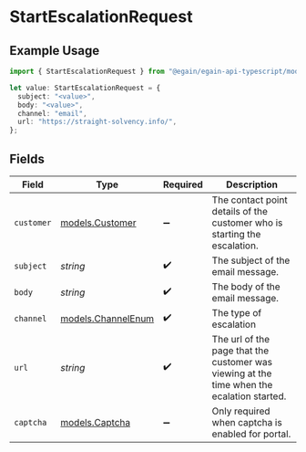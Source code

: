 # StartEscalationRequest

## Example Usage

```typescript
import { StartEscalationRequest } from "@egain/egain-api-typescript/models";

let value: StartEscalationRequest = {
  subject: "<value>",
  body: "<value>",
  channel: "email",
  url: "https://straight-solvency.info/",
};
```

## Fields

| Field                                                                                      | Type                                                                                       | Required                                                                                   | Description                                                                                |
| ------------------------------------------------------------------------------------------ | ------------------------------------------------------------------------------------------ | ------------------------------------------------------------------------------------------ | ------------------------------------------------------------------------------------------ |
| `customer`                                                                                 | [models.Customer](../models/customer.md)                                                   | :heavy_minus_sign:                                                                         | The contact point details of the customer who is starting the escalation.                  |
| `subject`                                                                                  | *string*                                                                                   | :heavy_check_mark:                                                                         | The subject of the email message.<br/>                                                     |
| `body`                                                                                     | *string*                                                                                   | :heavy_check_mark:                                                                         | The body of the email message.<br/>                                                        |
| `channel`                                                                                  | [models.ChannelEnum](../models/channelenum.md)                                             | :heavy_check_mark:                                                                         | The type of escalation<br/>                                                                |
| `url`                                                                                      | *string*                                                                                   | :heavy_check_mark:                                                                         | The url of the page that the customer was viewing at the time when the ecalation started.<br/> |
| `captcha`                                                                                  | [models.Captcha](../models/captcha.md)                                                     | :heavy_minus_sign:                                                                         | Only required when captcha is enabled for portal.<br/>                                     |